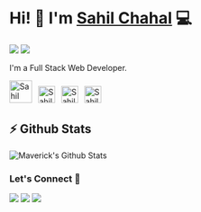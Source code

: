 # Hi! 👋 I'm [Sahil Chahal](https://twitter.com/devsahilchahal) 💻

[![](https://komarev.com/ghpvc/?username=dev-chahal&color=blue&label=Profile%20Views)](https://github.com/dev-chahal/dev-chahal)
[![](https://img.shields.io/github/followers/dev-chahal?label=GitHub%20Followers)](https://github.com/dev-chahal)

I'm a Full Stack Web Developer.

<!-- Socials -->
<a href="https://twitter.com/devsahilchahal"><img src="https://cdn.worldvectorlogo.com/logos/twitter-6.svg" title="Twitter" alt="Sahil Chahal Twitter profile" width="40"/></a>
&ensp;<a href="https://www.linkedin.com/in/sahil-chahal-2729b7217/"><img src="https://cdn.worldvectorlogo.com/logos/linkedin-icon-2.svg" title="Linkedin" alt="Sahil Chahal Linkedin account" width="30"/></a>
&ensp;<a href="https://www.instagram.com/__chahal_01"><img src="https://cdn.worldvectorlogo.com/logos/instagram-5.svg" title="Instagram" alt="Sahil Chahal Instagram profile" width="30"/></a>
&ensp;<a href="https://github.com/dev-chahal"><img src="https://cdn.worldvectorlogo.com/logos/github-icon-1.svg" title="GitHub" alt="Sahil Chahal GitHub profile" width="30"/></a>
<br>

## ⚡ Github Stats

![Maverick's Github Stats](https://github-readme-stats.vercel.app/api?username=dev-chahal&theme=dark)

### Let's Connect 🔗

[![](https://img.shields.io/badge/linkedin-%230077B5.svg?&style=for-the-badge&logo=linkedin&logoColor=white0e76a8)](https://www.linkedin.com/in/sahil-chahal-2729b7217/)
[![](https://img.shields.io/badge/twitter-%230077B5.svg?&style=for-the-badge&logo=twitter&logoColor=white&color=00acee)](https://twitter.com/devsahilchahal) 
[![](https://img.shields.io/badge/instagram-%230077B5.svg?&style=for-the-badge&logo=instagram&logoColor=white&color=8a3ab9)](https://www.instagram.com/__chahal_01/)
